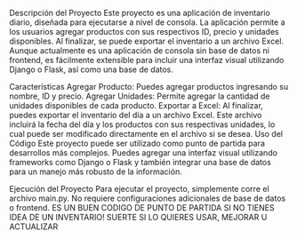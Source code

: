 Descripción del Proyecto
Este proyecto es una aplicación de inventario diario, diseñada para ejecutarse a nivel de consola. La aplicación permite a los usuarios agregar productos con sus respectivos ID, precio y unidades disponibles. Al finalizar, se puede exportar el inventario a un archivo Excel. Aunque actualmente es una aplicación de consola sin base de datos ni frontend, es fácilmente extensible para incluir una interfaz visual utilizando Django o Flask, así como una base de datos.

Características
Agregar Producto: Puedes agregar productos ingresando su nombre, ID y precio.
Agregar Unidades: Permite agregar la cantidad de unidades disponibles de cada producto.
Exportar a Excel: Al finalizar, puedes exportar el inventario del día a un archivo Excel. Este archivo incluirá la fecha del día y los productos con sus respectivas unidades, lo cual puede ser modificado directamente en el archivo si se desea.
Uso del Código
Este proyecto puede ser utilizado como punto de partida para desarrollos más complejos. Puedes agregar una interfaz visual utilizando frameworks como Django o Flask y también integrar una base de datos para un manejo más robusto de la información.

Ejecución del Proyecto
Para ejecutar el proyecto, simplemente corre el archivo main.py. No requiere configuraciones adicionales de base de datos o frontend.
ES UN BUEN CODIGO DE PUNTO DE PARTIDA SI NO TIENES IDEA DE UN INVENTARIO! SUERTE SI LO QUIERES USAR, MEJORAR U ACTUALIZAR
